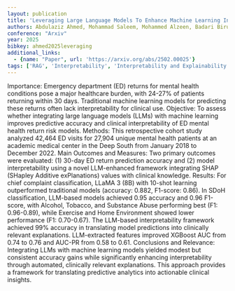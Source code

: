 ```yaml
---
layout: publication
title: 'Leveraging Large Language Models To Enhance Machine Learning Interpretability And Predictive Performance: A Case Study On Emergency Department Returns For Mental Health Patients'
authors: Abdulaziz Ahmed, Mohammad Saleem, Mohammed Alzeen, Badari Birur, Rachel E Fargason, Bradley G Burk, Hannah Rose Harkins, Ahmed Alhassan, Mohammed Ali Al-garadi
conference: "Arxiv"
year: 2025
bibkey: ahmed2025leveraging
additional_links:
  - {name: "Paper", url: 'https://arxiv.org/abs/2502.00025'}
tags: ['RAG', 'Interpretability', 'Interpretability and Explainability', 'Tools']
---
```

Importance: Emergency department (ED) returns for mental health conditions
pose a major healthcare burden, with 24-27% of patients returning within 30
days. Traditional machine learning models for predicting these returns often
lack interpretability for clinical use.
  Objective: To assess whether integrating large language models (LLMs) with
machine learning improves predictive accuracy and clinical interpretability of
ED mental health return risk models.
  Methods: This retrospective cohort study analyzed 42,464 ED visits for 27,904
unique mental health patients at an academic medical center in the Deep South
from January 2018 to December 2022.
  Main Outcomes and Measures: Two primary outcomes were evaluated: (1) 30-day
ED return prediction accuracy and (2) model interpretability using a novel
LLM-enhanced framework integrating SHAP (SHapley Additive exPlanations) values
with clinical knowledge.
  Results: For chief complaint classification, LLaMA 3 (8B) with 10-shot
learning outperformed traditional models (accuracy: 0.882, F1-score: 0.86). In
SDoH classification, LLM-based models achieved 0.95 accuracy and 0.96 F1-score,
with Alcohol, Tobacco, and Substance Abuse performing best (F1: 0.96-0.89),
while Exercise and Home Environment showed lower performance (F1: 0.70-0.67).
The LLM-based interpretability framework achieved 99% accuracy in translating
model predictions into clinically relevant explanations. LLM-extracted features
improved XGBoost AUC from 0.74 to 0.76 and AUC-PR from 0.58 to 0.61.
  Conclusions and Relevance: Integrating LLMs with machine learning models
yielded modest but consistent accuracy gains while significantly enhancing
interpretability through automated, clinically relevant explanations. This
approach provides a framework for translating predictive analytics into
actionable clinical insights.

